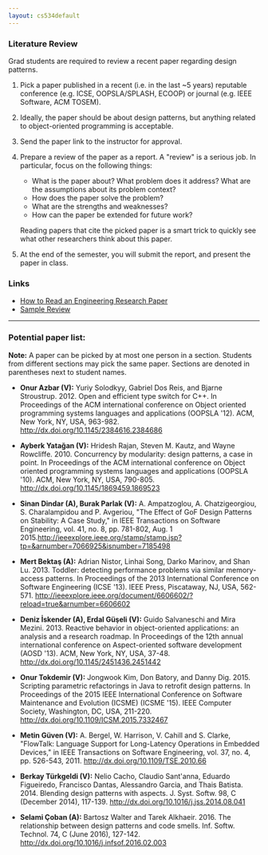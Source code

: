 ```yaml
---
layout: cs534default
---
```


### Literature Review

Grad students are required to review a recent paper
regarding design patterns.

1. Pick a paper published in a recent (i.e. in the last ~5 years)
reputable conference (e.g. ICSE, OOPSLA/SPLASH, ECOOP)
or journal (e.g. IEEE Software, ACM TOSEM).

2. Ideally, the paper should be about design patterns,
but anything related to object-oriented programming is acceptable.

3. Send the paper link to the instructor for approval.

4. Prepare a review of the paper as a report. A "review" is a serious job.
   In particular, focus on the following things:
   * What is the paper about? What problem does it address? What are the assumptions about its problem context?
   * How does the paper solve the problem?
   * What are the strengths and weaknesses?
   * How can the paper be extended for future work?
   
   Reading papers that cite the picked paper is a smart trick to quickly
   see what other researchers think about this paper.

5. At the end of the semester, you will
submit the report, and present the paper in class.

### Links

* [How to Read an Engineering Research Paper](http://cseweb.ucsd.edu/~wgg/CSE210/howtoread.html)
* [Sample Review](http://www.cs.uml.edu/~cchen/580-S06/sample_review.html)

---

### Potential paper list:

**Note:** A paper can be picked by at most one person in a section.
Students from different sections may pick the same paper.
Sections are denoted in parentheses next to student names.

* **Onur Azbar (V):** Yuriy Solodkyy, Gabriel Dos Reis, and Bjarne Stroustrup. 2012. Open and efficient type switch for C++. In Proceedings of the ACM international conference on Object oriented programming systems languages and applications (OOPSLA '12). ACM, New York, NY, USA, 963-982. <http://dx.doi.org/10.1145/2384616.2384686>

* **Ayberk Yatağan (V):** Hridesh Rajan, Steven M. Kautz, and Wayne Rowcliffe. 2010. Concurrency by modularity: design patterns, a case in point. In Proceedings of the ACM international conference on Object oriented programming systems languages and applications (OOPSLA '10). ACM, New York, NY, USA, 790-805. <http://dx.doi.org/10.1145/1869459.1869523>

* **Sinan Dindar (A), Burak Parlak (V):** A. Ampatzoglou, A. Chatzigeorgiou, S. Charalampidou and P. Avgeriou, "The Effect of GoF Design Patterns on Stability: A Case Study," in IEEE Transactions on Software Engineering, vol. 41, no. 8, pp. 781-802, Aug. 1 2015.<http://ieeexplore.ieee.org/stamp/stamp.jsp?tp=&arnumber=7066925&isnumber=7185498>

* **Mert Bektaş (A):** Adrian Nistor, Linhai Song, Darko Marinov, and Shan Lu. 2013. Toddler: detecting performance problems via similar memory-access patterns. In Proceedings of the 2013 International Conference on Software Engineering (ICSE '13). IEEE Press, Piscataway, NJ, USA, 562-571. <http://ieeexplore.ieee.org/document/6606602/?reload=true&arnumber=6606602>

* **Deniz İskender (A), Erdal Güşeli (V):** Guido Salvaneschi and Mira Mezini. 2013. Reactive behavior in object-oriented applications: an analysis and a research roadmap. In Proceedings of the 12th annual international conference on Aspect-oriented software development (AOSD '13). ACM, New York, NY, USA, 37-48. <http://dx.doi.org/10.1145/2451436.2451442>

* **Onur Tokdemir (V):** Jongwook Kim, Don Batory, and Danny Dig. 2015. Scripting parametric refactorings in Java to retrofit design patterns. In Proceedings of the 2015 IEEE International Conference on Software Maintenance and Evolution (ICSME) (ICSME '15). IEEE Computer Society, Washington, DC, USA, 211-220. <http://dx.doi.org/10.1109/ICSM.2015.7332467>

* **Metin Güven (V):** A. Bergel, W. Harrison, V. Cahill and S. Clarke, "FlowTalk: Language Support for Long-Latency Operations in Embedded Devices," in IEEE Transactions on Software Engineering, vol. 37, no. 4, pp. 526-543, 2011. <http://dx.doi.org/10.1109/TSE.2010.66>

* **Berkay Türkgeldi (V):** Nelio Cacho, Claudio Sant'anna, Eduardo Figueiredo, Francisco Dantas, Alessandro Garcia, and Thais Batista. 2014. Blending design patterns with aspects. J. Syst. Softw. 98, C (December 2014), 117-139. <http://dx.doi.org/10.1016/j.jss.2014.08.041>

* **Selami Çoban (A):** Bartosz Walter and Tarek Alkhaeir. 2016. The relationship between design patterns and code smells. Inf. Softw. Technol. 74, C (June 2016), 127-142. <http://dx.doi.org/10.1016/j.infsof.2016.02.003>
